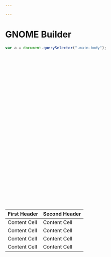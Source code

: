 ```yaml
---

---
```

# GNOME Builder

```javascript
var a = document.querySelector(".main-body");





































```


| First Header  | Second Header |
| ------------- | ------------- |
| Content Cell  | Content Cell  |
| Content Cell  | Content Cell  |
| Content Cell  | Content Cell  |
| Content Cell  | Content Cell  |
